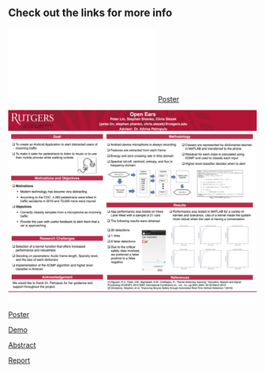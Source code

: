 ## Check out the links for more info

<object data="Open-Ears-poster.pdf" type="application/pdf" width="700px" height="600px">
    <embed src="Open-Ears-poster.pdf">
        <a href="Open-Ears-poster.pdf">Poster</a>
        <p></p>
    </embed>
</object>

![alt text](Open-Ears-poster-smaller.png "Poster Presentation")

[Poster](Open-Ears-poster.pdf)

[Demo](https://www.youtube.com/watch?v=reEQYWBglns)

[Abstract](Open-Ears-Abstract.docx)

[Report](CapstoneReport.pdf)
